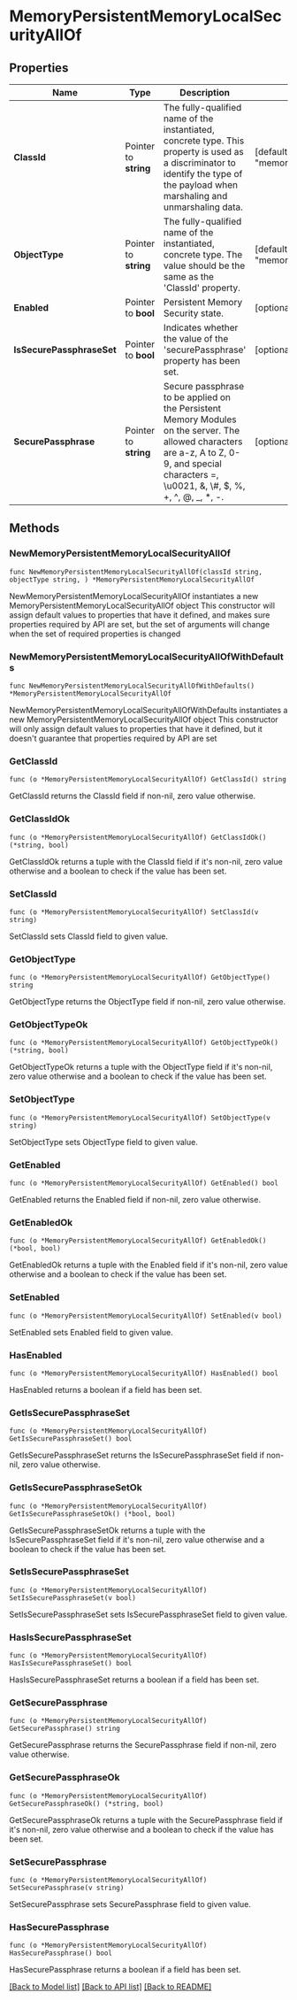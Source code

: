 # MemoryPersistentMemoryLocalSecurityAllOf

## Properties

Name | Type | Description | Notes
------------ | ------------- | ------------- | -------------
**ClassId** | Pointer to **string** | The fully-qualified name of the instantiated, concrete type. This property is used as a discriminator to identify the type of the payload when marshaling and unmarshaling data. | [default to "memory.PersistentMemoryLocalSecurity"]
**ObjectType** | Pointer to **string** | The fully-qualified name of the instantiated, concrete type. The value should be the same as the &#39;ClassId&#39; property. | [default to "memory.PersistentMemoryLocalSecurity"]
**Enabled** | Pointer to **bool** | Persistent Memory Security state. | [optional] [default to false]
**IsSecurePassphraseSet** | Pointer to **bool** | Indicates whether the value of the &#39;securePassphrase&#39; property has been set. | [optional] [readonly] [default to false]
**SecurePassphrase** | Pointer to **string** | Secure passphrase to be applied on the Persistent Memory Modules on the server. The allowed characters are a-z, A to Z, 0-9, and special characters &#x3D;, \\u0021, &amp;, \\#, $, %, +, ^, @, _, *, -. | [optional] 

## Methods

### NewMemoryPersistentMemoryLocalSecurityAllOf

`func NewMemoryPersistentMemoryLocalSecurityAllOf(classId string, objectType string, ) *MemoryPersistentMemoryLocalSecurityAllOf`

NewMemoryPersistentMemoryLocalSecurityAllOf instantiates a new MemoryPersistentMemoryLocalSecurityAllOf object
This constructor will assign default values to properties that have it defined,
and makes sure properties required by API are set, but the set of arguments
will change when the set of required properties is changed

### NewMemoryPersistentMemoryLocalSecurityAllOfWithDefaults

`func NewMemoryPersistentMemoryLocalSecurityAllOfWithDefaults() *MemoryPersistentMemoryLocalSecurityAllOf`

NewMemoryPersistentMemoryLocalSecurityAllOfWithDefaults instantiates a new MemoryPersistentMemoryLocalSecurityAllOf object
This constructor will only assign default values to properties that have it defined,
but it doesn't guarantee that properties required by API are set

### GetClassId

`func (o *MemoryPersistentMemoryLocalSecurityAllOf) GetClassId() string`

GetClassId returns the ClassId field if non-nil, zero value otherwise.

### GetClassIdOk

`func (o *MemoryPersistentMemoryLocalSecurityAllOf) GetClassIdOk() (*string, bool)`

GetClassIdOk returns a tuple with the ClassId field if it's non-nil, zero value otherwise
and a boolean to check if the value has been set.

### SetClassId

`func (o *MemoryPersistentMemoryLocalSecurityAllOf) SetClassId(v string)`

SetClassId sets ClassId field to given value.


### GetObjectType

`func (o *MemoryPersistentMemoryLocalSecurityAllOf) GetObjectType() string`

GetObjectType returns the ObjectType field if non-nil, zero value otherwise.

### GetObjectTypeOk

`func (o *MemoryPersistentMemoryLocalSecurityAllOf) GetObjectTypeOk() (*string, bool)`

GetObjectTypeOk returns a tuple with the ObjectType field if it's non-nil, zero value otherwise
and a boolean to check if the value has been set.

### SetObjectType

`func (o *MemoryPersistentMemoryLocalSecurityAllOf) SetObjectType(v string)`

SetObjectType sets ObjectType field to given value.


### GetEnabled

`func (o *MemoryPersistentMemoryLocalSecurityAllOf) GetEnabled() bool`

GetEnabled returns the Enabled field if non-nil, zero value otherwise.

### GetEnabledOk

`func (o *MemoryPersistentMemoryLocalSecurityAllOf) GetEnabledOk() (*bool, bool)`

GetEnabledOk returns a tuple with the Enabled field if it's non-nil, zero value otherwise
and a boolean to check if the value has been set.

### SetEnabled

`func (o *MemoryPersistentMemoryLocalSecurityAllOf) SetEnabled(v bool)`

SetEnabled sets Enabled field to given value.

### HasEnabled

`func (o *MemoryPersistentMemoryLocalSecurityAllOf) HasEnabled() bool`

HasEnabled returns a boolean if a field has been set.

### GetIsSecurePassphraseSet

`func (o *MemoryPersistentMemoryLocalSecurityAllOf) GetIsSecurePassphraseSet() bool`

GetIsSecurePassphraseSet returns the IsSecurePassphraseSet field if non-nil, zero value otherwise.

### GetIsSecurePassphraseSetOk

`func (o *MemoryPersistentMemoryLocalSecurityAllOf) GetIsSecurePassphraseSetOk() (*bool, bool)`

GetIsSecurePassphraseSetOk returns a tuple with the IsSecurePassphraseSet field if it's non-nil, zero value otherwise
and a boolean to check if the value has been set.

### SetIsSecurePassphraseSet

`func (o *MemoryPersistentMemoryLocalSecurityAllOf) SetIsSecurePassphraseSet(v bool)`

SetIsSecurePassphraseSet sets IsSecurePassphraseSet field to given value.

### HasIsSecurePassphraseSet

`func (o *MemoryPersistentMemoryLocalSecurityAllOf) HasIsSecurePassphraseSet() bool`

HasIsSecurePassphraseSet returns a boolean if a field has been set.

### GetSecurePassphrase

`func (o *MemoryPersistentMemoryLocalSecurityAllOf) GetSecurePassphrase() string`

GetSecurePassphrase returns the SecurePassphrase field if non-nil, zero value otherwise.

### GetSecurePassphraseOk

`func (o *MemoryPersistentMemoryLocalSecurityAllOf) GetSecurePassphraseOk() (*string, bool)`

GetSecurePassphraseOk returns a tuple with the SecurePassphrase field if it's non-nil, zero value otherwise
and a boolean to check if the value has been set.

### SetSecurePassphrase

`func (o *MemoryPersistentMemoryLocalSecurityAllOf) SetSecurePassphrase(v string)`

SetSecurePassphrase sets SecurePassphrase field to given value.

### HasSecurePassphrase

`func (o *MemoryPersistentMemoryLocalSecurityAllOf) HasSecurePassphrase() bool`

HasSecurePassphrase returns a boolean if a field has been set.


[[Back to Model list]](../README.md#documentation-for-models) [[Back to API list]](../README.md#documentation-for-api-endpoints) [[Back to README]](../README.md)


